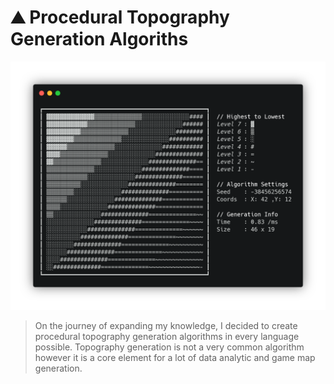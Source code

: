 # ⛰️ Procedural Topography Generation Algoriths

[![Ascii Output](https://github.com/NotReeceHarris/NotReeceHarris/blob/main/cdn/TopoTerminalv3.png?raw=true)](https://tinyurl.com/3aswzkmy)
<!--
```
┏━━━━━━━━━━━━━━━━━━━━━━━━━━━━━━━━━━━━━━━━━━━━━━━━┓
┃ ▓▓▓▓▓▓▓▓▓▓▓▓▓▓▒▒▒▒▒▒▒▒▒▒▒▒▒▒░░░░░░░░░░░░░░#### ┃  // Highest to Lowest
┃ ▓▓▓▓▓▓▓▓▓▓▓▓▒▒▒▒▒▒▒▒▒▒▒▒▒▒░░░░░░░░░░░░░░###### ┃  Level 7 : ▓
┃ ▓▓▓▓▓▓▓▓▓▓▒▒▒▒▒▒▒▒▒▒▒▒▒▒░░░░░░░░░░░░░░######## ┃  Level 6 : ▒
┃ ▓▓▓▓▓▓▓▓▒▒▒▒▒▒▒▒▒▒▒▒▒▒░░░░░░░░░░░░░░########## ┃  Level 5 : ░
┃ ▓▓▓▓▓▓▒▒▒▒▒▒▒▒▒▒▒▒▒▒░░░░░░░░░░░░░░############ ┃  Level 4 : #
┃ ▓▓▓▓▒▒▒▒▒▒▒▒▒▒▒▒▒▒░░░░░░░░░░░░░░############## ┃  Level 3 : =
┃ ▓▓▒▒▒▒▒▒▒▒▒▒▒▒▒▒░░░░░░░░░░░░░░##############== ┃  Level 2 : ~
┃ ▒▒▒▒▒▒▒▒▒▒▒▒▒▒░░░░░░░░░░░░░░##############==== ┃  Level 1 : -
┃ ▒▒▒▒▒▒▒▒▒▒▒▒░░░░░░░░░░░░░░##############====== ┃
┃ ▒▒▒▒▒▒▒▒▒▒░░░░░░░░░░░░░░##############======== ┃  // Algorithm Settings
┃ ▒▒▒▒▒▒▒▒░░░░░░░░░░░░░░##############========== ┃  Seed    : -38456256574
┃ ▒▒▒▒▒▒░░░░░░░░░░░░░░##############============ ┃  Coords  : X: 42 ,Y: 12
┃ ▒▒▒▒░░░░░░░░░░░░░░##############============== ┃
┃ ▒▒░░░░░░░░░░░░░░##############==============~~ ┃  // Generation Info
┃ ░░░░░░░░░░░░░░##############==============~~~~ ┃  Time    : 0.83 /ms
┃ ░░░░░░░░░░░░##############==============~~~~~~ ┃  Size    : 46 x 19
┃ ░░░░░░░░░░##############==============~~~~~~~~ ┃
┃ ░░░░░░░░##############==============~~~~~~~~~~ ┃
┃ ░░░░░░##############==============~~~~~~~~~~~~ ┃
┃ ░░░░##############==============~~~~~~~~~~~~~~ ┃
┃ ░░##############==============~~~~~~~~~~~~~~~- ┃
┗━━━━━━━━━━━━━━━━━━━━━━━━━━━━━━━━━━━━━━━━━━━━━━━━┛
```
-->
> On the journey of expanding my knowledge, I decided to create procedural topography generation algorithms in every language possible. Topography generation is not a very common algorithm however it is a core element for a lot of data analytic and game map generation.
